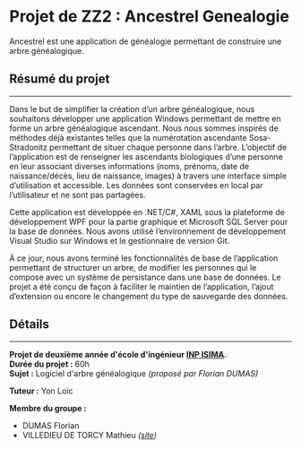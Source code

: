 # Projet de ZZ2 : Ancestrel Genealogie

Ancestrel est une application de généalogie permettant de construire une arbre généalogique.



## Résumé du projet   
---
Dans le but de simplifier la création d’un arbre généalogique, nous souhaitons développer une application Windows permettant de mettre en forme un arbre généalogique ascendant. Nous nous sommes inspirés de méthodes déjà existantes telles que la numérotation ascendante Sosa-Stradonitz permettant de situer chaque personne dans l’arbre. L’objectif de l’application est de renseigner les ascendants biologiques d’une personne en leur associant diverses informations (noms, prénoms, date de naissance/décès, lieu de naissance, images) à travers une interface simple d’utilisation et accessible. Les données sont conservées en local par l’utilisateur et ne sont pas partagées.  

Cette application est développée en .NET/C#, XAML sous la plateforme de développement WPF pour la partie graphique et Microsoft SQL Server pour la base de données. Nous avons utilisé l’environnement de développement Visual Studio sur Windows et le gestionnaire de version
Git.  

À ce jour, nous avons terminé les fonctionnalités de base de l’application permettant de structurer un arbre, de modifier les personnes qui le compose avec un système de persistance dans une base de données. Le projet a été conçu de façon à faciliter le maintien de l’application, l’ajout d’extension ou encore le changement du type de sauvegarde des données.


## Détails 
---
**Projet de deuxième année d'école d'ingénieur [INP ISIMA](https://www.isima.fr).**   
**Durée du projet :** 60h  
**Sujet :** Logiciel d'arbre généalogique *(proposé par Florian DUMAS)*

**Tuteur :** Yon Loïc

**Membre du groupe :**
- DUMAS Florian
- VILLEDIEU DE TORCY Mathieu *([site](perso.isima.fr/~mavilledie4))*   




